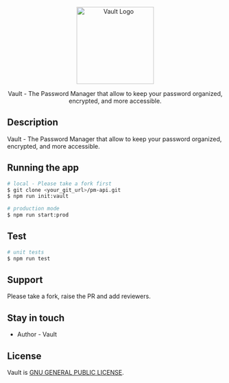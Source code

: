 <p align="center">
  <a href="#"><img src="https://lh3.googleusercontent.com/pw/AP1GczPK2BJBOGg6VibL6aHFnIwmtXDPFuIvuOyQftvSpq9DYCYmZt03tN1SaXZA9EoVvb5DaCgZ5GIgHfOuqI75f9bjyP1mOn10Lb6PNX_MpKiXSe9VlyFDDVMclvkq0biyO_QWLNzTdXWrzHiGOqTtyTaY=w180-h44-s-no-gm?authuser=0" width="180" height="auto" alt="Vault Logo" /></a>
</p>

  <p align="center">Vault - The Password Manager that allow to keep your password organized, encrypted, and more accessible.</p>
    <p align="center">

## Description

Vault - The Password Manager that allow to keep your password organized, encrypted, and more accessible.

## Running the app

```bash
# local - Please take a fork first
$ git clone <your_git_url>/pm-api.git
$ npm run init:vault

# production mode
$ npm run start:prod
```

## Test

```bash
# unit tests
$ npm run test
```

## Support

Please take a fork, raise the PR and add reviewers.

## Stay in touch

- Author - Vault

## License

Vault is [GNU GENERAL PUBLIC LICENSE](https://github.com/sen-sourabh/nest-starter?tab=GPL-3.0-1-ov-file).
